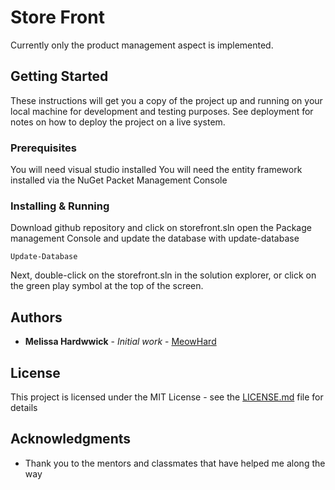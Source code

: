 # Store Front

Currently only the product management aspect is implemented. 

## Getting Started

These instructions will get you a copy of the project up and running on your local machine for development and testing purposes. See deployment for notes on how to deploy the project on a live system.

### Prerequisites

You will need visual studio installed
You will need the entity framework installed via the NuGet Packet Management Console


### Installing & Running

Download github repository and click on storefront.sln
open the Package management Console and update the database with update-database

```
Update-Database
```

Next, double-click on the storefront.sln in the solution explorer, or click on the green play symbol at the top of the screen.



## Authors

* **Melissa Hardwwick** - *Initial work* - [MeowHard](https://github.com/meowhard)


## License

This project is licensed under the MIT License - see the [LICENSE.md](LICENSE.md) file for details

## Acknowledgments

* Thank you to the mentors and classmates that have helped me along the way

